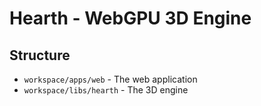 # Hearth - WebGPU 3D Engine

## Structure

- `workspace/apps/web` - The web application
- `workspace/libs/hearth` - The 3D engine
